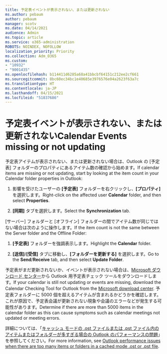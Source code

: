 ```yaml
---
title: 予定表イベントが表示されない、または更新されない
ms.author: pebaum
author: pebaum
manager: scotv
ms.date: 04/14/2021
audience: Admin
ms.topic: article
ms.service: o365-administration
ROBOTS: NOINDEX, NOFOLLOW
localization_priority: Priority
ms.collection: Adm_O365
ms.custom:
- "10932"
- "9001435"
ms.openlocfilehash: b114411d6285a68a41bbcbf64151c212ee2cf661
ms.sourcegitcommit: 8bc60ec34bc1e40685e3976576e04a2623f63a7c
ms.translationtype: HT
ms.contentlocale: ja-JP
ms.lasthandoff: 04/15/2021
ms.locfileid: "51837686"
---
```

# <a name="calendar-events-missing-or-not-updating"></a><span data-ttu-id="157b1-102">予定表イベントが表示されない、または更新されない</span><span class="sxs-lookup"><span data-stu-id="157b1-102">Calendar Events missing or not updating</span></span>

<span data-ttu-id="157b1-103">予定表アイテムが表示されない、または更新されない場合は、Outlook の [予定表] フォルダーのプロパティにあるアイテム数の確認から始めます。</span><span class="sxs-lookup"><span data-stu-id="157b1-103">If calendar items are missing or not updating, start by looking at the item count in your Calendar folder properties in Outlook:</span></span> 

1. <span data-ttu-id="157b1-104">影響を受けたユーザーの **[予定表]** フォルダーを右クリックし、**[プロパティ]** を選択します。</span><span class="sxs-lookup"><span data-stu-id="157b1-104">Right-click on the affected user **Calendar** folder, and then select **Properties**.</span></span>

1. <span data-ttu-id="157b1-105">**[同期]** タブを選択します。</span><span class="sxs-lookup"><span data-stu-id="157b1-105">Select the **Synchronization** tab.</span></span>

<span data-ttu-id="157b1-106">[サーバー] フォルダーと [オフライン] フォルダーの間でアイテム数が同じではない場合は次のように操作します。</span><span class="sxs-lookup"><span data-stu-id="157b1-106">If the item count is not the same between the Server folder and the Offline Folder:</span></span>

1.  <span data-ttu-id="157b1-107">**[予定表]** フォルダーを強調表示します。</span><span class="sxs-lookup"><span data-stu-id="157b1-107">Highlight the **Calendar** folder.</span></span>

1.  <span data-ttu-id="157b1-108">**[送信]**/**[受信]** タブに移動し、**[フォルダーを更新する]** を選択します。</span><span class="sxs-lookup"><span data-stu-id="157b1-108">Go to the **Send**/**Receive** tab, and then select **Update Folder**.</span></span>

<span data-ttu-id="157b1-109">予定表がまだ更新されないか、イベントが表示されない場合は、[Microsoft ダウンロード センター](https://www.microsoft.com/download/details.aspx?id=28786)から Outlook 用予定表チェック ツールをダウンロードします。</span><span class="sxs-lookup"><span data-stu-id="157b1-109">If your calendar is still not updating or events are missing, download the Calendar Checking Tool for Outlook from the [Microsoft download center](https://www.microsoft.com/download/details.aspx?id=28786).</span></span> <span data-ttu-id="157b1-110">予定表フォルダーに 5000 個を超えるアイテムが含まれるかどうかを確認します。これが原因で、予定表会議が更新されない現象や会議のエラーなどが発生する可能性があります。</span><span class="sxs-lookup"><span data-stu-id="157b1-110">Determine if there are more than 5000 items in the calendar folder as this can cause symptoms such as calendar meetings not updated or meeting errors.</span></span> 

<span data-ttu-id="157b1-111">詳細については、「[キャッシュ モードの .ost ファイルまたは .pst ファイル内のアイテムまたはフォルダーが多すぎる場合の Outlook のパフォーマンスの問題](https://docs.microsoft.com/outlook/troubleshoot/performance/performance-issues-if-too-many-items-or-folders)」を参照してください。</span><span class="sxs-lookup"><span data-stu-id="157b1-111">For more information, see [Outlook performance issues when there are too many items or folders in a cached mode .ost or .pst file](https://docs.microsoft.com/outlook/troubleshoot/performance/performance-issues-if-too-many-items-or-folders).</span></span>